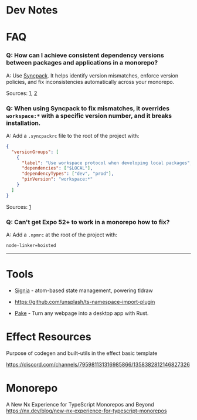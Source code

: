 # Dev Notes


# FAQ

### Q: How can I achieve consistent dependency versions between packages and applications in a monorepo?

A: Use [Syncpack](https://jamiemason.github.io/syncpack/guide/getting-started/). It helps identify version mismatches, enforce version policies, and fix inconsistencies automatically across your monorepo.

Sources: [1](https://www.reddit.com/r/webdev/comments/146rzbh/comment/jntjwjs/), [2](https://turbo.build/repo/docs/crafting-your-repository/managing-dependencies#using-purpose-built-tooling)

### Q: When using Syncpack to fix mismatches, it overrides `workspace:*` with a specific version number, and it breaks installation.

A: Add a `.syncpackrc` file to the root of the project with:  
```json
{
  "versionGroups": [
    {
      "label": "Use workspace protocol when developing local packages",
      "dependencies": ["$LOCAL"],
      "dependencyTypes": ["dev", "prod"],
      "pinVersion": "workspace:*"
    }
  ]
}
```

Sources: [1](https://jamiemason.github.io/syncpack/examples/pnpm-workspace-protocol/#_top)

### Q: Can't get Expo 52+ to work in a monorepo how to fix?

A: Add a `.npmrc` at the root of the project with:

```
node-linker=hoisted
```


---


# Tools

* [Signia](https://github.com/tldraw/signia) - atom-based state management, powering tldraw

* https://github.com/unsplash/ts-namespace-import-plugin

* [Pake](https://github.com/tw93/Pake) - Turn any webpage into a desktop app with Rust.



# Effect Resources

Purpose of codegen and built-utils in the effect basic
template

https://discord.com/channels/795981131316985866/1358382812146827326



# Monorepo

A New Nx Experience for TypeScript Monorepos and Beyond
https://nx.dev/blog/new-nx-experience-for-typescript-monorepos

